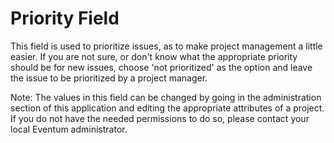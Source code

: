 # Priority Field

This field is used to prioritize issues, as to make project management a little
easier. If you are not sure, or don't know what the appropriate priority should
be for new issues, choose 'not prioritized' as the option and leave the issue to
be prioritized by a project manager.

Note: The values in this field can be changed by going in the administration
section of this application and editing the appropriate attributes of a project.
If you do not have the needed permissions to do so, please contact your local
Eventum administrator.
